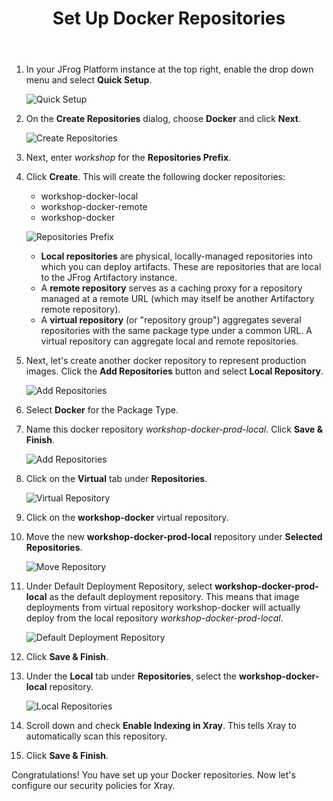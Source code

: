 ﻿---
title: "Set Up Docker Repositories"
chapter: false
weight: 38
pre: "<b>3.8 </b>"
---
   
1. In your JFrog Platform instance at the top right, enable the drop down menu and select **Quick Setup**.

    ![Quick Setup](/images/quick-setup.png)

2. On the **Create Repositories** dialog, choose **Docker** and click **Next**.

    ![Create Repositories](/images/create-repositories.png)

3. Next, enter _workshop_ for the **Repositories Prefix**. 
   
4. Click **Create**. This will create the following docker repositories:

    - workshop-docker-local
    - workshop-docker-remote
    - workshop-docker
    
    ![Repositories Prefix](/images/repositories-prefix.png)
    
    - **Local repositories** are physical, locally-managed repositories into which you can deploy artifacts. These are repositories that are local to the JFrog Artifactory instance.
    - A **remote repository** serves as a caching proxy for a repository managed at a remote URL (which may itself be another Artifactory remote repository). 
    - A **virtual repository** (or "repository group") aggregates several repositories with the same package type under a common URL. A virtual repository can aggregate local and remote repositories.

5. Next, let's create another docker repository to represent production images. Click the **Add Repositories** button and select **Local Repository**.

    ![Add Repositories](/images/add-repositories.png)

6. Select **Docker** for the Package Type.

7. Name this docker repository _workshop-docker-prod-local_. Click **Save & Finish**.

    ![Add Repositories](/images/new-local-repository.png)

8. Click on the **Virtual** tab under **Repositories**.

    ![Virtual Repository](/images/virtual-repository.png)

9. Click on the **workshop-docker** virtual repository.

10. Move the new **workshop-docker-prod-local** repository under **Selected Repositories**.

    ![Move Repository](/images/move-repository.png)

11. Under Default Deployment Repository, select **workshop-docker-prod-local** as the default deployment repository. This means that image deployments from virtual repository workshop-docker will actually deploy from the local repository _workshop-docker-prod-local_.

    ![Default Deployment Repository](/images/default-deployment-repository.png)

12. Click **Save & Finish**.

13. Under the **Local** tab under **Repositories**, select the **workshop-docker-local** repository.

    ![Local Repositories](/images/local-repositories.png)

14. Scroll down and check **Enable Indexing in Xray**. This tells Xray to automatically scan this repository.

15. Click **Save & Finish**.


Congratulations! You have set up your Docker repositories. Now let's configure our security policies for Xray.


